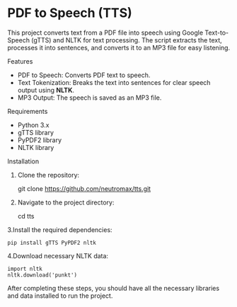 # PDF to Speech (TTS)

This project converts text from a PDF file into speech using Google Text-to-Speech (gTTS) and NLTK for text processing. The script extracts the text, processes it into sentences, and converts it to an MP3 file for easy listening.

 Features
- PDF to Speech: Converts PDF text to speech.
- Text Tokenization: Breaks the text into sentences for clear speech output using **NLTK**.
- MP3 Output: The speech is saved as an MP3 file.

 Requirements

- Python 3.x
- gTTS library
- PyPDF2 library
- NLTK library

 Installation

1. Clone the repository:

	git clone https://github.com/neutromax/tts.git


2. Navigate to the project directory:

	cd tts

3.Install the required dependencies:

	pip install gTTS PyPDF2 nltk


4.Download necessary NLTK data:


	import nltk
	nltk.download('punkt')


After completing these steps, you should have all the necessary libraries and data installed to run the project.
